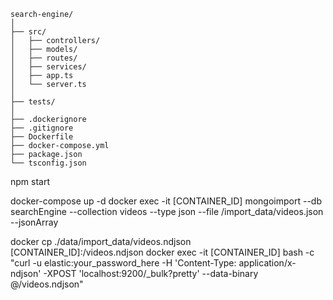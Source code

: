```
search-engine/
│
├── src/
│   ├── controllers/
│   ├── models/
│   ├── routes/
│   ├── services/
│   ├── app.ts
│   └── server.ts
│
├── tests/
│
├── .dockerignore
├── .gitignore
├── Dockerfile
├── docker-compose.yml
├── package.json
└── tsconfig.json
```

npm start

docker-compose up -d
docker exec -it [CONTAINER_ID] mongoimport --db searchEngine --collection videos --type json --file /import_data/videos.json --jsonArray

docker cp ./data/import_data/videos.ndjson [CONTAINER_ID]:/videos.ndjson
docker exec -it [CONTAINER_ID] bash -c "curl -u elastic:your_password_here -H 'Content-Type: application/x-ndjson' -XPOST 'localhost:9200/_bulk?pretty' --data-binary @/videos.ndjson"